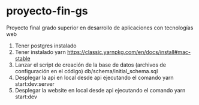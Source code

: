 # proyecto-fin-gs
Proyecto final grado superior en desarrollo de aplicaciones con tecnologías web

1. Tener postgres instalado
2. Tener instalado yarn https://classic.yarnpkg.com/en/docs/install#mac-stable
2. Lanzar el script de creación de la base de datos (archivos de configuración en el código) db/schema/initial_schema.sql
3. Desplegar la api en local desde api ejecutando el comando yarn start:dev:server
4. Desplegar la website en local desde api ejecutando el comando yarn start:dev
